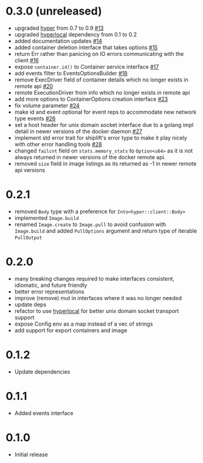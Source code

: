 # 0.3.0 (unreleased)

* upgraded [hyper](https://github.com/hyperium/hyper/) from 0.7 to 0.9 [#13](https://github.com/softprops/shiplift/pull/29)
* upgraded [hyperlocal](https://github.com/softprops/hyperlocal) dependency from 0.1 to 0.2
* added documentation updates [#14](https://github.com/softprops/shiplift/pull/14)
* added container deletion interface that takes options [#15](https://github.com/softprops/shiplift/pull/15)
* return Err rather than panicing on IO errors communicating with the client [#16](https://github.com/softprops/shiplift/pull/16)
* expose `container.id()` to Container service interface [#17](https://github.com/softprops/shiplift/pull/17/files)
* add events filter to EventsOptionsBuilder [#18](https://github.com/softprops/shiplift/pull/18)
* remove ExecDriver field of container details which no longer exists in remote api [#20](https://github.com/softprops/shiplift/pull/20)
* remote ExecutionDriver from info which no longer exists in remote api
* add more options to ContainerOptions creation interface [#23](https://github.com/softprops/shiplift/pull/23)
* fix volume parameter [#24](https://github.com/softprops/shiplift/pull/24)
* make id and event optional for event reps to accommodate new network type events [#26](https://github.com/softprops/shiplift/pull/26)
* set a host header for unix domain socket interface due to a golang impl detail in newer versions of the docker daemon [#27](https://github.com/softprops/shiplift/pull/27)
* implement std error trait for shiplift's error type to make it play nicely with other error handling tools  [#28](https://github.com/softprops/shiplift/pull/28)
* changed `failcnt` field on `stats.memory_stats` to `Option<u64>` as it is not always returned in newer versions of the docker remote api.
* removed `size` field in image listings as its returned as -1 in newer remote api versions

# 0.2.1

* removed `Body` type with a preference for `Into<hyper::client::Body>`
* implemented `Image.build`
* renamed `Image.create` to `Image.pull` to avoid confusion with `Image.build` and added `PullOptions` argument and return type of iterable `PullOutput`

# 0.2.0

* many breaking changes required to make interfaces consistent, idiomatic, and future friendly
* better error representations
* improve (remove) mut in interfaces where it was no longer needed
* update deps
* refactor to use [hyperlocal](https://github.com/softprops/hyperlocal) for better unix domain socket transport support
* expose Config env as a map instead of a vec of strings
* add support for export containers and image

# 0.1.2

* Update dependencies

# 0.1.1

* Added events interface

# 0.1.0

* Initial release

